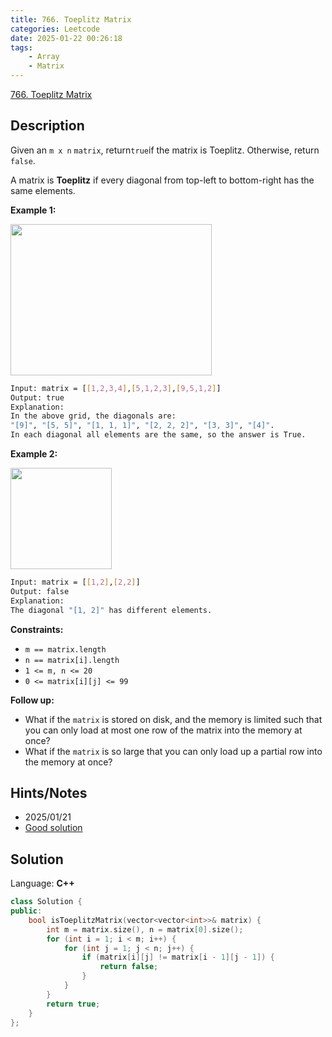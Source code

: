 ```yaml
---
title: 766. Toeplitz Matrix
categories: Leetcode
date: 2025-01-22 00:26:18
tags:
    - Array
    - Matrix
---
```


[766. Toeplitz Matrix](https://leetcode.com/problems/toeplitz-matrix/description/?envType=company&envId=facebook&favoriteSlug=facebook-three-months)

## Description

Given an `m x n` `matrix`, return`true`if the matrix is Toeplitz. Otherwise, return `false`.

A matrix is **Toeplitz**  if every diagonal from top-left to bottom-right has the same elements.

**Example 1:**

<img alt="" src="https://assets.leetcode.com/uploads/2020/11/04/ex1.jpg" style="width: 322px; height: 242px;">

```bash
Input: matrix = [[1,2,3,4],[5,1,2,3],[9,5,1,2]]
Output: true
Explanation:
In the above grid, the diagonals are:
"[9]", "[5, 5]", "[1, 1, 1]", "[2, 2, 2]", "[3, 3]", "[4]".
In each diagonal all elements are the same, so the answer is True.
```

**Example 2:**

<img alt="" src="https://assets.leetcode.com/uploads/2020/11/04/ex2.jpg" style="width: 162px; height: 162px;">

```bash
Input: matrix = [[1,2],[2,2]]
Output: false
Explanation:
The diagonal "[1, 2]" has different elements.
```

**Constraints:**

- `m == matrix.length`
- `n == matrix[i].length`
- `1 <= m, n <= 20`
- `0 <= matrix[i][j] <= 99`

**Follow up:**

- What if the `matrix` is stored on disk, and the memory is limited such that you can only load at most one row of the matrix into the memory at once?
- What if the `matrix` is so large that you can only load up a partial row into the memory at once?

## Hints/Notes

- 2025/01/21
- [Good solution](https://leetcode.cn/problems/toeplitz-matrix/solutions/614494/cong-ci-pan-du-qu-cheng-ben-fen-xi-liang-f20w/?envType=company&envId=facebook&favoriteSlug=facebook-three-months)

## Solution

Language: **C++**

```C++
class Solution {
public:
    bool isToeplitzMatrix(vector<vector<int>>& matrix) {
        int m = matrix.size(), n = matrix[0].size();
        for (int i = 1; i < m; i++) {
            for (int j = 1; j < n; j++) {
                if (matrix[i][j] != matrix[i - 1][j - 1]) {
                    return false;
                }
            }
        }
        return true;
    }
};
```
